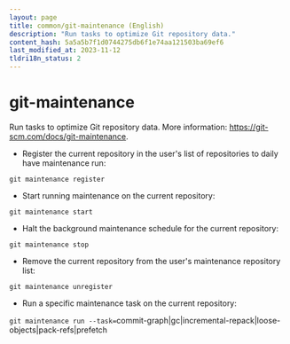```yaml
---
layout: page
title: common/git-maintenance (English)
description: "Run tasks to optimize Git repository data."
content_hash: 5a5a5b7f1d0744275db6f1e74aa121503ba69ef6
last_modified_at: 2023-11-12
tldri18n_status: 2
---
```

# git-maintenance

Run tasks to optimize Git repository data.
More information: <https://git-scm.com/docs/git-maintenance>.

- Register the current repository in the user's list of repositories to daily have maintenance run:

`git maintenance register`

- Start running maintenance on the current repository:

`git maintenance start`

- Halt the background maintenance schedule for the current repository:

`git maintenance stop`

- Remove the current repository from the user's maintenance repository list:

`git maintenance unregister`

- Run a specific maintenance task on the current repository:

`git maintenance run --task=`<span class="tldr-var badge badge-pill bg-dark-lm bg-white-dm text-white-lm text-dark-dm font-weight-bold">commit-graph|gc|incremental-repack|loose-objects|pack-refs|prefetch</span>
